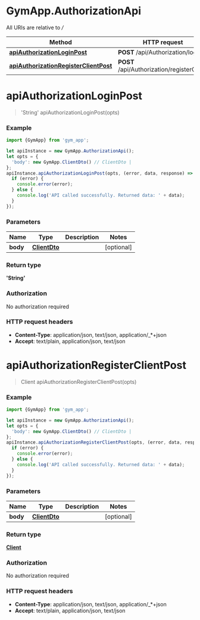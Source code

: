 # GymApp.AuthorizationApi

All URIs are relative to */*

Method | HTTP request | Description
------------- | ------------- | -------------
[**apiAuthorizationLoginPost**](AuthorizationApi.md#apiAuthorizationLoginPost) | **POST** /api/Authorization/login | 
[**apiAuthorizationRegisterClientPost**](AuthorizationApi.md#apiAuthorizationRegisterClientPost) | **POST** /api/Authorization/registerClient | 

<a name="apiAuthorizationLoginPost"></a>
# **apiAuthorizationLoginPost**
> &#x27;String&#x27; apiAuthorizationLoginPost(opts)



### Example
```javascript
import {GymApp} from 'gym_app';

let apiInstance = new GymApp.AuthorizationApi();
let opts = { 
  'body': new GymApp.ClientDto() // ClientDto | 
};
apiInstance.apiAuthorizationLoginPost(opts, (error, data, response) => {
  if (error) {
    console.error(error);
  } else {
    console.log('API called successfully. Returned data: ' + data);
  }
});
```

### Parameters

Name | Type | Description  | Notes
------------- | ------------- | ------------- | -------------
 **body** | [**ClientDto**](ClientDto.md)|  | [optional] 

### Return type

**&#x27;String&#x27;**

### Authorization

No authorization required

### HTTP request headers

 - **Content-Type**: application/json, text/json, application/_*+json
 - **Accept**: text/plain, application/json, text/json

<a name="apiAuthorizationRegisterClientPost"></a>
# **apiAuthorizationRegisterClientPost**
> Client apiAuthorizationRegisterClientPost(opts)



### Example
```javascript
import {GymApp} from 'gym_app';

let apiInstance = new GymApp.AuthorizationApi();
let opts = { 
  'body': new GymApp.ClientDto() // ClientDto | 
};
apiInstance.apiAuthorizationRegisterClientPost(opts, (error, data, response) => {
  if (error) {
    console.error(error);
  } else {
    console.log('API called successfully. Returned data: ' + data);
  }
});
```

### Parameters

Name | Type | Description  | Notes
------------- | ------------- | ------------- | -------------
 **body** | [**ClientDto**](ClientDto.md)|  | [optional] 

### Return type

[**Client**](Client.md)

### Authorization

No authorization required

### HTTP request headers

 - **Content-Type**: application/json, text/json, application/_*+json
 - **Accept**: text/plain, application/json, text/json

